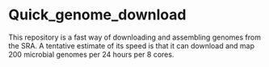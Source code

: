 # Quick_genome_download


 This repository is a fast way of downloading and assembling genomes from the SRA. A tentative estimate of its speed is that it can download and map 200 microbial genomes per 24 hours per 8 cores.
